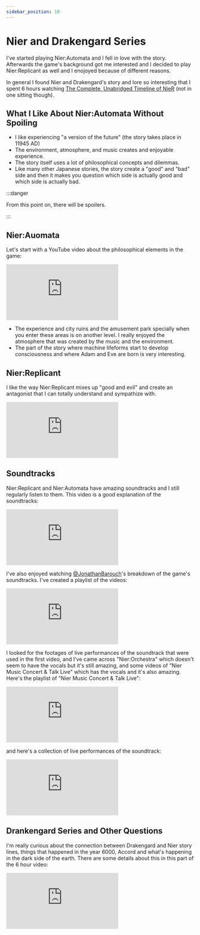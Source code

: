```yaml
---
sidebar_position: 10
---
```


# Nier and Drakengard Series

I've started playing Nier:Automata and I fell in love with the story. Afterwards the game's background got me interested and I decided to play Nier:Replicant as well and I enojoyed because of different reasons.

In general I found Nier and Drakengard's story and lore so interesting that I spent 6 hours watching [The Complete, Unabridged Timeline of NieR](https://youtu.be/9WU1mvH6bqo?si=Nfmiww25sKbTFIMB) (not in one sitting though).

## What I Like About Nier:Automata Without Spoiling

- I like experiencing "a version of the future" (the story takes place in 11945 AD)
- The environment, atmosphere, and music creates and enjoyable experience.
- The story itself uses a lot of philosophical concepts and dilemmas.
- Like many other Japanese stories, the story create a "good" and "bad" side and then it makes you question which side is actually good and which side is actually bad.

:::danger

From this point on, there will be spoilers.

:::

## Nier:Auomata

Let's start with a YouTube video about the philosophical elements in the game:

<iframe class="youtube-video" src="https://www.youtube.com/embed/63PzQIbTrM8?si=eK-OvZXIUSlK8zX5" title="YouTube video player" frameborder="0" allow="accelerometer; autoplay; clipboard-write; encrypted-media; gyroscope; picture-in-picture; web-share" allowfullscreen></iframe>

- The experience and city ruins and the amusement park specially when you enter these areas is on another level. I really enjoyed the atmosphere that was created by the music and the environment.
- The part of the story where machine lifeforms start to develop consciousness and where Adam and Eve are born is very interesting.

## Nier:Replicant

I like the way Nier:Replicant mixes up "good and evil" and create an antagonist that I can totally understand and sympathize with.

<iframe class="youtube-video" src="https://www.youtube.com/embed/GOtBB7RQWVI?si=6Hot8LElafGWYOIx" title="YouTube video player" frameborder="0" allow="accelerometer; autoplay; clipboard-write; encrypted-media; gyroscope; picture-in-picture; web-share" allowfullscreen></iframe>

## Soundtracks

Nier:Replicant and Nier:Automata have amazing soundtracks and I still regularly listen to them. This video is a good explanation of the soundtracks:

<iframe class="youtube-video" src="https://www.youtube.com/embed/6R8EdPvX0ZY?si=UlkjBU6PVAVgoMrT" title="YouTube video player" frameborder="0" allow="accelerometer; autoplay; clipboard-write; encrypted-media; gyroscope; picture-in-picture; web-share" allowfullscreen></iframe>

I've also enjoyed watching [<icon icon="fa-brands fa-youtube" size="lg" /> @JonathanBarouch](https://www.youtube.com/@JonathanBarouch/)'s breakdown of the game's soundtracks. I've created a playlist of the videos:

<iframe class="youtube-video" src="https://www.youtube.com/embed/videoseries?list=PL-5husw7cnE3ew91ubShAhtW8Q4LWQPwC" title="YouTube video player" frameborder="0" allow="accelerometer; autoplay; clipboard-write; encrypted-media; gyroscope; picture-in-picture; web-share" allowfullscreen></iframe>

I looked for the footages of live performances of the soundtrack that were used in the first video, and I've came across "Nier:Orchestra" which doesn't seem to have the vocals but it's still amazing, and some videos of "Nier Music Concert & Talk Live" which has the vocals and it's also amazing. Here's the playlist of "Nier Music Concert & Talk Live":

<iframe class="youtube-video" src="https://www.youtube.com/embed/videoseries?list=PL-5husw7cnE3DYfJGnVKboM9hhHJx6Y5s" title="YouTube video player" frameborder="0" allow="accelerometer; autoplay; clipboard-write; encrypted-media; gyroscope; picture-in-picture; web-share" allowfullscreen></iframe>

and here's a collection of live performances of the soundtrack:

<iframe class="youtube-video" src="https://www.youtube.com/embed/videoseries?list=PLNp5qjj5swv15eQdUvrm3hJ71DftwQzMH" title="YouTube video player" frameborder="0" allow="accelerometer; autoplay; clipboard-write; encrypted-media; gyroscope; picture-in-picture; web-share" allowfullscreen></iframe>

## Drankengard Series and Other Questions

I'm really curious about the connection between Drakengard and Nier story lines, things that happened in the year 6000, Accord and what's happening in the dark side of the earth. There are some details about this in this part of the 6 hour video:

<iframe class="youtube-video" src="https://www.youtube.com/embed/9WU1mvH6bqo?si=_h5ioHzo6sl_TLbh&amp;start=15702" title="YouTube video player" frameborder="0" allow="accelerometer; autoplay; clipboard-write; encrypted-media; gyroscope; picture-in-picture; web-share" allowfullscreen></iframe>
